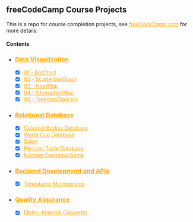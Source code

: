 ## freeCodeCamp Course Projects
This is a repo for course completion projects, see <a href="https://www.freecodecamp.org/" style="color: orange;">freeCodeCamp.com</a> for more details.



#### Contents

  - ### <a href="https://www.freecodecamp.org/learn/data-visualization/" style="color: orange;">Data Visualization</a>
    - [x] <a target="_blank" href="https://codepen.io/pakkerman/pen/vYbPBqw" style="color: orange;">01 - BarChart</a>
    - [x] <a target="_blank" href="https://codepen.io/pakkerman/pen/bGzPwQr" style="color: orange;">02 - ScatterplotGraph</a>
    - [x] <a target="_blank" href="https://codepen.io/pakkerman/pen/GReKaVm" style="color: orange;">03 - HeatMap</a>
    - [x] <a target="_blank" href="https://codepen.io/pakkerman/pen/eYXJRzE" style="color: orange;">04 - ChoroplethMap</a>
    - [x] <a target="_blank" href="https://www.freecodecamp.org/learn/data-visualization/data-visualization-projects/visualize-data-with-a-treemap-diagram" style="color: orange;">05 - TreemapDiagram</a>
  - ### <a href="https://www.freecodecamp.org/learn/relational-database" style="color: orange;">Relational Database</a>
    - [x] <a target="_blank" href="https://www.freecodecamp.org/learn/relational-database/build-a-celestial-bodies-database-project/build-a-celestial-bodies-database" style="color: orange;">Celestial Bodies Database</a>
    - [x] <a target="_blank" href="https://www.freecodecamp.org/learn/relational-database/build-a-world-cup-database-project/build-a-world-cup-database" style="color: orange;">World Cup Database</a>
    - [x] <a target="_blank" href="https://www.freecodecamp.org/learn/relational-database/build-a-salon-appointment-scheduler-project/build-a-salon-appointment-scheduler" style="color: orange;">Salon</a>
    - [x] <a target="_blank" href="https://www.freecodecamp.org/learn/relational-database/build-a-periodic-table-database-project/build-a-periodic-table-database" style="color: orange;">Periodic Table Database</a>
    - [x] <a target="_blank" href="https://www.freecodecamp.org/learn/relational-database/build-a-number-guessing-game-project/build-a-number-guessing-game" style="color: orange;">Number Guessing Game</a>

  - ### <a href="https://www.freecodecamp.org/learn/back-end-development-and-apis" style="color: orange;">Backend Development and APIs</a>
    - [x] <a target="_blank" href="https://www.freecodecamp.org/learn/back-end-development-and-apis/back-end-development-and-apis-projects/timestamp-microservice" style="color: orange;">Timestamp Microservice</a>

  - ### <a href="https://www.freecodecamp.org/learn/quality-assurance" style="color: orange;">Quality Assurance</a>
    - [x] <a target="_blank" href="https://www.freecodecamp.org/learn/quality-assurance/quality-assurance-projects/metric-imperial-converter" style="color: orange;">Metric-Imperial Converter</a>
